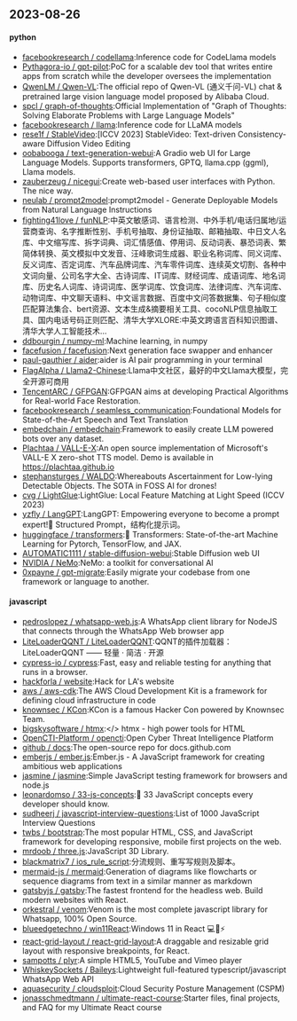 ## 2023-08-26

#### python
* [facebookresearch / codellama](https://github.com/facebookresearch/codellama):Inference code for CodeLlama models
* [Pythagora-io / gpt-pilot](https://github.com/Pythagora-io/gpt-pilot):PoC for a scalable dev tool that writes entire apps from scratch while the developer oversees the implementation
* [QwenLM / Qwen-VL](https://github.com/QwenLM/Qwen-VL):The official repo of Qwen-VL (通义千问-VL) chat & pretrained large vision language model proposed by Alibaba Cloud.
* [spcl / graph-of-thoughts](https://github.com/spcl/graph-of-thoughts):Official Implementation of "Graph of Thoughts: Solving Elaborate Problems with Large Language Models"
* [facebookresearch / llama](https://github.com/facebookresearch/llama):Inference code for LLaMA models
* [rese1f / StableVideo](https://github.com/rese1f/StableVideo):[ICCV 2023] StableVideo: Text-driven Consistency-aware Diffusion Video Editing
* [oobabooga / text-generation-webui](https://github.com/oobabooga/text-generation-webui):A Gradio web UI for Large Language Models. Supports transformers, GPTQ, llama.cpp (ggml), Llama models.
* [zauberzeug / nicegui](https://github.com/zauberzeug/nicegui):Create web-based user interfaces with Python. The nice way.
* [neulab / prompt2model](https://github.com/neulab/prompt2model):prompt2model - Generate Deployable Models from Natural Language Instructions
* [fighting41love / funNLP](https://github.com/fighting41love/funNLP):中英文敏感词、语言检测、中外手机/电话归属地/运营商查询、名字推断性别、手机号抽取、身份证抽取、邮箱抽取、中日文人名库、中文缩写库、拆字词典、词汇情感值、停用词、反动词表、暴恐词表、繁简体转换、英文模拟中文发音、汪峰歌词生成器、职业名称词库、同义词库、反义词库、否定词库、汽车品牌词库、汽车零件词库、连续英文切割、各种中文词向量、公司名字大全、古诗词库、IT词库、财经词库、成语词库、地名词库、历史名人词库、诗词词库、医学词库、饮食词库、法律词库、汽车词库、动物词库、中文聊天语料、中文谣言数据、百度中文问答数据集、句子相似度匹配算法集合、bert资源、文本生成&摘要相关工具、cocoNLP信息抽取工具、国内电话号码正则匹配、清华大学XLORE:中英文跨语言百科知识图谱、清华大学人工智能技术…
* [ddbourgin / numpy-ml](https://github.com/ddbourgin/numpy-ml):Machine learning, in numpy
* [facefusion / facefusion](https://github.com/facefusion/facefusion):Next generation face swapper and enhancer
* [paul-gauthier / aider](https://github.com/paul-gauthier/aider):aider is AI pair programming in your terminal
* [FlagAlpha / Llama2-Chinese](https://github.com/FlagAlpha/Llama2-Chinese):Llama中文社区，最好的中文Llama大模型，完全开源可商用
* [TencentARC / GFPGAN](https://github.com/TencentARC/GFPGAN):GFPGAN aims at developing Practical Algorithms for Real-world Face Restoration.
* [facebookresearch / seamless_communication](https://github.com/facebookresearch/seamless_communication):Foundational Models for State-of-the-Art Speech and Text Translation
* [embedchain / embedchain](https://github.com/embedchain/embedchain):Framework to easily create LLM powered bots over any dataset.
* [Plachtaa / VALL-E-X](https://github.com/Plachtaa/VALL-E-X):An open source implementation of Microsoft's VALL-E X zero-shot TTS model. Demo is available in https://plachtaa.github.io
* [stephansturges / WALDO](https://github.com/stephansturges/WALDO):Whereabouts Ascertainment for Low-lying Detectable Objects. The SOTA in FOSS AI for drones!
* [cvg / LightGlue](https://github.com/cvg/LightGlue):LightGlue: Local Feature Matching at Light Speed (ICCV 2023)
* [yzfly / LangGPT](https://github.com/yzfly/LangGPT):LangGPT: Empowering everyone to become a prompt expert!🚀 Structured Prompt，结构化提示词。
* [huggingface / transformers](https://github.com/huggingface/transformers):🤗 Transformers: State-of-the-art Machine Learning for Pytorch, TensorFlow, and JAX.
* [AUTOMATIC1111 / stable-diffusion-webui](https://github.com/AUTOMATIC1111/stable-diffusion-webui):Stable Diffusion web UI
* [NVIDIA / NeMo](https://github.com/NVIDIA/NeMo):NeMo: a toolkit for conversational AI
* [0xpayne / gpt-migrate](https://github.com/0xpayne/gpt-migrate):Easily migrate your codebase from one framework or language to another.

#### javascript
* [pedroslopez / whatsapp-web.js](https://github.com/pedroslopez/whatsapp-web.js):A WhatsApp client library for NodeJS that connects through the WhatsApp Web browser app
* [LiteLoaderQQNT / LiteLoaderQQNT](https://github.com/LiteLoaderQQNT/LiteLoaderQQNT):QQNT的插件加载器：LiteLoaderQQNT —— 轻量 · 简洁 · 开源
* [cypress-io / cypress](https://github.com/cypress-io/cypress):Fast, easy and reliable testing for anything that runs in a browser.
* [hackforla / website](https://github.com/hackforla/website):Hack for LA's website
* [aws / aws-cdk](https://github.com/aws/aws-cdk):The AWS Cloud Development Kit is a framework for defining cloud infrastructure in code
* [knownsec / KCon](https://github.com/knownsec/KCon):KCon is a famous Hacker Con powered by Knownsec Team.
* [bigskysoftware / htmx](https://github.com/bigskysoftware/htmx):</> htmx - high power tools for HTML
* [OpenCTI-Platform / opencti](https://github.com/OpenCTI-Platform/opencti):Open Cyber Threat Intelligence Platform
* [github / docs](https://github.com/github/docs):The open-source repo for docs.github.com
* [emberjs / ember.js](https://github.com/emberjs/ember.js):Ember.js - A JavaScript framework for creating ambitious web applications
* [jasmine / jasmine](https://github.com/jasmine/jasmine):Simple JavaScript testing framework for browsers and node.js
* [leonardomso / 33-js-concepts](https://github.com/leonardomso/33-js-concepts):📜 33 JavaScript concepts every developer should know.
* [sudheerj / javascript-interview-questions](https://github.com/sudheerj/javascript-interview-questions):List of 1000 JavaScript Interview Questions
* [twbs / bootstrap](https://github.com/twbs/bootstrap):The most popular HTML, CSS, and JavaScript framework for developing responsive, mobile first projects on the web.
* [mrdoob / three.js](https://github.com/mrdoob/three.js):JavaScript 3D Library.
* [blackmatrix7 / ios_rule_script](https://github.com/blackmatrix7/ios_rule_script):分流规则、重写写规则及脚本。
* [mermaid-js / mermaid](https://github.com/mermaid-js/mermaid):Generation of diagrams like flowcharts or sequence diagrams from text in a similar manner as markdown
* [gatsbyjs / gatsby](https://github.com/gatsbyjs/gatsby):The fastest frontend for the headless web. Build modern websites with React.
* [orkestral / venom](https://github.com/orkestral/venom):Venom is the most complete javascript library for Whatsapp, 100% Open Source.
* [blueedgetechno / win11React](https://github.com/blueedgetechno/win11React):Windows 11 in React 💻🌈⚡
* [react-grid-layout / react-grid-layout](https://github.com/react-grid-layout/react-grid-layout):A draggable and resizable grid layout with responsive breakpoints, for React.
* [sampotts / plyr](https://github.com/sampotts/plyr):A simple HTML5, YouTube and Vimeo player
* [WhiskeySockets / Baileys](https://github.com/WhiskeySockets/Baileys):Lightweight full-featured typescript/javascript WhatsApp Web API
* [aquasecurity / cloudsploit](https://github.com/aquasecurity/cloudsploit):Cloud Security Posture Management (CSPM)
* [jonasschmedtmann / ultimate-react-course](https://github.com/jonasschmedtmann/ultimate-react-course):Starter files, final projects, and FAQ for my Ultimate React course
